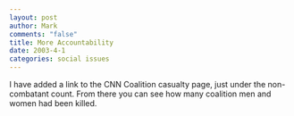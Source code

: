 ```yaml
--- 
layout: post
author: Mark
comments: "false"
title: More Accountability
date: 2003-4-1
categories: social issues
---
```

I have added a link to the CNN Coalition casualty page, just under the non-combatant count. From there you can see how many coalition men and women had been killed.
